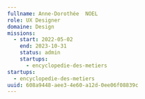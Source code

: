 ```yaml
---
fullname: Anne-Dorothée  NOEL
role: UX Designer
domaine: Design
missions:
  - start: 2022-05-02
    end: 2023-10-31
    status: admin
    startups:
      - encyclopedie-des-metiers
startups:
  - encyclopedie-des-metiers
uuid: 608a9448-aee3-4e60-a12d-0ee06f08839c
---
```

